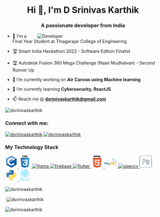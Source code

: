<h1 align="center">Hi 👋, I'm D Srinivas Karthik</h1>
<h3 align="center">A passionate developer from India</h3>
<img align="right" alt="Developer" width="400" src="https://cdn.dribbble.com/users/1282416/screenshots/2859399/media/77412893f720d98b84e0de1aef75bc17.gif">

- 🏫 I'm a Final Year Student at Thiagarajar College of Engineering

- 🏆 Smart India Hackathon 2022 - Software Edition Finalist 
  
- 🏆 Autodesk Fusion 360 Mega Challenge (Naan Mudhalvan) - Second Runner Up

- 🔭 I’m currently working on **Air Canvas using Machine learning**

- 🌱 I’m currently learning **Cybersecurity, ReactJS**

- 📫 Reach me @ **dsrinivaskarthik@gmail.com**

<p align="left"> <img src="https://github-profile-trophy.vercel.app?username=dsrinivaskarthik&theme=monokai&label=Profile%20views&color=0e75b6&style=flat" alt="dsrinivaskarthik" /> </p>

<h3 align="left">Connect with me:</h3>
<p align="left">
<a href="https://linkedin.com/in/dsrinivaskarthik" target="blank"><img align="center" src="https://raw.githubusercontent.com/rahuldkjain/github-profile-readme-generator/master/src/images/icons/Social/linked-in-alt.svg" alt="dsrinivaskarthik" height="30" width="40" /></a>
<a href="https://www.hackerrank.com/dsrinivaskarthik" target="blank"><img align="center" src="https://raw.githubusercontent.com/rahuldkjain/github-profile-readme-generator/master/src/images/icons/Social/hackerrank.svg" alt="dsrinivaskarthik" height="30" width="40" /></a>
</p>

<h3 align="left">My Technology Stack</h3>
<p align="left"> <a href="https://www.cprogramming.com/" target="_blank" rel="noreferrer"> <img src="https://raw.githubusercontent.com/devicons/devicon/master/icons/c/c-original.svg" alt="c" width="40" height="40"/> </a> <a href="https://www.w3schools.com/css/" target="_blank" rel="noreferrer"> <img src="https://raw.githubusercontent.com/devicons/devicon/master/icons/css3/css3-original-wordmark.svg" alt="css3" width="40" height="40"/> </a> <a href="https://www.figma.com/" target="_blank" rel="noreferrer"> <img src="https://www.vectorlogo.zone/logos/figma/figma-icon.svg" alt="figma" width="40" height="40"/> </a> <a href="https://firebase.google.com/" target="_blank" rel="noreferrer"> <img src="https://www.vectorlogo.zone/logos/firebase/firebase-icon.svg" alt="firebase" width="40" height="40"/> </a> <a href="https://flutter.dev" target="_blank" rel="noreferrer"> <img src="https://www.vectorlogo.zone/logos/flutterio/flutterio-icon.svg" alt="flutter" width="40" height="40"/> </a> <a href="https://www.w3.org/html/" target="_blank" rel="noreferrer"> <img src="https://raw.githubusercontent.com/devicons/devicon/master/icons/html5/html5-original-wordmark.svg" alt="html5" width="40" height="40"/> </a> <a href="https://www.mysql.com/" target="_blank" rel="noreferrer"> <img src="https://raw.githubusercontent.com/devicons/devicon/master/icons/mysql/mysql-original-wordmark.svg" alt="mysql" width="40" height="40"/> </a> <a href="https://opencv.org/" target="_blank" rel="noreferrer"> <img src="https://www.vectorlogo.zone/logos/opencv/opencv-icon.svg" alt="opencv" width="40" height="40"/> </a> <a href="https://www.photoshop.com/en" target="_blank" rel="noreferrer"> <img src="https://raw.githubusercontent.com/devicons/devicon/master/icons/photoshop/photoshop-line.svg" alt="photoshop" width="40" height="40"/> </a> <a href="https://www.python.org" target="_blank" rel="noreferrer"> <img src="https://raw.githubusercontent.com/devicons/devicon/master/icons/python/python-original.svg" alt="python" width="40" height="40"/> </a> <a href="https://reactjs.org/" target="_blank" rel="noreferrer"> <img src="https://raw.githubusercontent.com/devicons/devicon/master/icons/react/react-original-wordmark.svg" alt="react" width="40" height="40"/> </a> </p>

<p><img align="center" src="https://github-readme-stats.vercel.app/api/top-langs?username=dsrinivaskarthik&theme=radical&show_icons=true&locale=en&layout=compact" alt="dsrinivaskarthik" /></p>

<p>&nbsp;<img align="center" src="https://github-readme-stats.vercel.app/api?username=dsrinivaskarthik&theme=radical&show_icons=true&locale=en" alt="dsrinivaskarthik" /></p>

<p><img align="center" src="https://github-readme-streak-stats.herokuapp.com/?user=dsrinivaskarthik&theme=radical" alt="dsrinivaskarthik" /></p>

<!---
DSrinivasKarthik/DSrinivasKarthik is a ✨ special ✨ repository because its `README.md` (this file) appears on your GitHub profile.
You can click the Preview link to take a look at your changes.
--->
